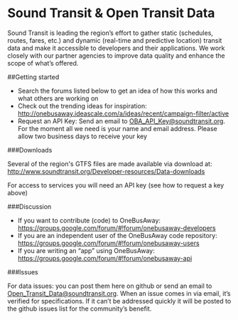 # Sound Transit  & Open Transit Data



Sound Transit is leading the region’s effort to gather static (schedules, routes, fares, etc.) and dynamic (real-time and predictive location) transit data and make it accessible to developers and their applications.  We work closely with our partner agencies to improve data quality and enhance the scope of what’s offered.

##Getting started

* Search the forums listed below to get an idea of how this works and what others are working on
* Check out the trending ideas for inspiration: http://onebusaway.ideascale.com/a/ideas/recent/campaign-filter/active
* Request an API Key:  Send an email to OBA_API_Key@soundtransit.org. For the moment all we need is your name and email address. Please allow two business days to receive your key

###Downloads

Several of the region's GTFS files are made available via download at: http://www.soundtransit.org/Developer-resources/Data-downloads

For access to services you will need an API key (see how to request a key above)

###Discussion

* If you want to contribute (code) to OneBusAway:  https://groups.google.com/forum/#!forum/onebusaway-developers
* If you are an independent user of the OneBusAway code repository: https://groups.google.com/forum/#!forum/onebusaway-users
* If you are writing an “app” using OneBusAway:  https://groups.google.com/forum/#!forum/onebusaway-api

###Issues

For data issues: you can post them here on github or send an email to Open_Transit_Data@soundtransit.org. When an issue comes in via email, it’s verified for specifications. If it can’t be addressed quickly it will be posted to the github issues list for the community’s benefit.



